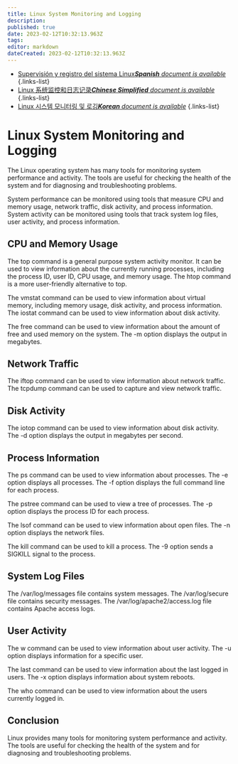 ```yaml
---
title: Linux System Monitoring and Logging
description: 
published: true
date: 2023-02-12T10:32:13.963Z
tags: 
editor: markdown
dateCreated: 2023-02-12T10:32:13.963Z
---
```


- [Supervisión y registro del sistema Linux***Spanish** document is available*](/es/Knowledge-base/Linux/linux-system-monitoring-and-logging)
{.links-list}
- [Linux 系统监控和日志记录***Chinese Simplified** document is available*](/zh/Knowledge-base/Linux/linux-system-monitoring-and-logging)
{.links-list}
- [Linux 시스템 모니터링 및 로깅***Korean** document is available*](/ko/Knowledge-base/Linux/linux-system-monitoring-and-logging)
{.links-list}


# Linux System Monitoring and Logging

The Linux operating system has many tools for monitoring system performance and activity. The tools are useful for checking the health of the system and for diagnosing and troubleshooting problems.

System performance can be monitored using tools that measure CPU and memory usage, network traffic, disk activity, and process information. System activity can be monitored using tools that track system log files, user activity, and process information.

## CPU and Memory Usage

The top command is a general purpose system activity monitor. It can be used to view information about the currently running processes, including the process ID, user ID, CPU usage, and memory usage. The htop command is a more user-friendly alternative to top.

The vmstat command can be used to view information about virtual memory, including memory usage, disk activity, and process information. The iostat command can be used to view information about disk activity.

The free command can be used to view information about the amount of free and used memory on the system. The -m option displays the output in megabytes.

## Network Traffic

The iftop command can be used to view information about network traffic. The tcpdump command can be used to capture and view network traffic.

## Disk Activity

The iotop command can be used to view information about disk activity. The -d option displays the output in megabytes per second.

## Process Information

The ps command can be used to view information about processes. The -e option displays all processes. The -f option displays the full command line for each process.

The pstree command can be used to view a tree of processes. The -p option displays the process ID for each process.

The lsof command can be used to view information about open files. The -n option displays the network files.

The kill command can be used to kill a process. The -9 option sends a SIGKILL signal to the process.

## System Log Files

The /var/log/messages file contains system messages. The /var/log/secure file contains security messages. The /var/log/apache2/access.log file contains Apache access logs.

## User Activity

The w command can be used to view information about user activity. The -u option displays information for a specific user.

The last command can be used to view information about the last logged in users. The -x option displays information about system reboots.

The who command can be used to view information about the users currently logged in.

## Conclusion

Linux provides many tools for monitoring system performance and activity. The tools are useful for checking the health of the system and for diagnosing and troubleshooting problems.